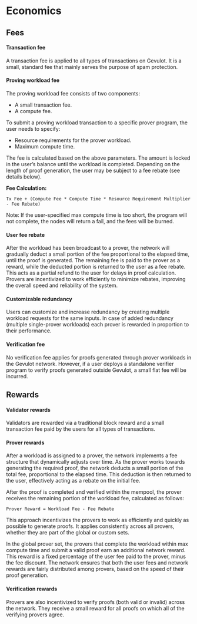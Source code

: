 # Economics

## **Fees**&#x20;

#### **Transaction fee**

A transaction fee is applied to all types of transactions on Gevulot. It is a small, standard fee that mainly serves the purpose of spam protection.

#### **Proving workload fee**

The proving workload fee consists of two components:&#x20;

* A small transaction fee.
* A compute fee.&#x20;

To submit a proving workload transaction to a specific prover program, the user needs to specify:

* Resource requirements for the prover workload.
* Maximum compute time.

The fee is calculated based on the above parameters. The amount is locked in the user’s balance until the workload is completed. Depending on the length of proof generation, the user may be subject to a fee rebate (see details below).

**Fee Calculation:**&#x20;

```
Tx Fee + (Compute Fee * Compute Time * Resource Requirement Multiplier - Fee Rebate)
```

Note: If the user-specified max compute time is too short, the program will not complete, the nodes will return a fail, and the fees will be burned.

#### **User fee rebate**

After the workload has been broadcast to a prover, the network will gradually deduct a small portion of the fee proportional to the elapsed time, until the proof is generated. The remaining fee is paid to the prover as a reward, while the deducted portion is returned to the user as a fee rebate. This acts as a partial refund to the user for delays in proof calculation. Provers are incentivized to work efficiently to minimize rebates, improving the overall speed and reliability of the system.&#x20;

#### **Customizable redundancy**

Users can customize and increase redundancy by creating multiple workload requests for the same inputs. In case of added redundancy (multiple single-prover workloads) each prover is rewarded in proportion to their performance.

#### **Verification fee**

No verification fee applies for proofs generated through prover workloads in the Gevulot network. However, if a user deploys a standalone verifier program to verify proofs generated outside Gevulot, a small flat fee will be incurred.

## Rewards

#### **Validator rewards**

Validators are rewarded via a traditional block reward and a small transaction fee paid by the users for all types of transactions.

#### **Prover rewards**

After a workload is assigned to a prover, the network implements a fee structure that dynamically adjusts over time. As the prover works towards generating the required proof, the network deducts a small portion of the total fee, proportional to the elapsed time. This deduction is then returned to the user, effectively acting as a rebate on the initial fee.

After the proof is completed and verified within the mempool, the prover receives the remaining portion of the workload fee, calculated as follows:

```
Prover Reward = Workload Fee - Fee Rebate
```

This approach incentivizes the provers to work as efficiently and quickly as possible to generate proofs. It applies consistently across all provers, whether they are part of the global or custom sets.

In the global prover set, the provers that complete the workload within max compute time and submit a valid proof earn an additional network reward. This reward is a fixed percentage of the user fee paid to the prover, minus the fee discount. The network ensures that both the user fees and network rewards are fairly distributed among provers, based on the speed of their proof generation.

#### **Verification rewards**

Provers are also incentivized to verify proofs (both valid or invalid) across the network. They receive a small reward for all proofs on which all of the verifying provers agree.



